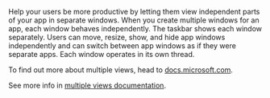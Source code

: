 ﻿Help your users be more productive by letting them view independent parts of your app in separate windows. When you create multiple windows for an app, each window behaves independently. The taskbar shows each window separately. Users can move, resize, show, and hide app windows independently and can switch between app windows as if they were separate apps. Each window operates in its own thread.

To find out more about multiple views, head to [docs.microsoft.com](https://docs.microsoft.com/en-us/windows/uwp/design/layout/show-multiple-views).

See more info in [multiple views documentation](https://github.com/Microsoft/WindowsTemplateStudio/blob/dev/docs/features/multiple-views.md).
